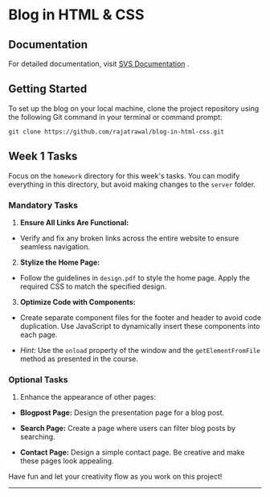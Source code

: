 # Blog in HTML & CSS 

## Documentation 
For detailed documentation, visit [SVS Documentation](https://nextjs.svs.ong/#/introduction/javascript) .

## Getting Started 

To set up the blog on your local machine, clone the project repository using the following Git command in your terminal or command prompt:


```shell
git clone https://github.com/rajatrawal/blog-in-html-css.git
```

## Week 1 Tasks 
Focus on the `homework` directory for this week's tasks. You can modify everything in this directory, but avoid making changes to the `server` folder.
### Mandatory Tasks 
 
1. **Ensure All Links Are Functional:** 
  - Verify and fix any broken links across the entire website to ensure seamless navigation.
 
2. **Stylize the Home Page:**  
  - Follow the guidelines in `design.pdf` to style the home page. Apply the required CSS to match the specified design.
 
3. **Optimize Code with Components:** 
  - Create separate component files for the footer and header to avoid code duplication. Use JavaScript to dynamically insert these components into each page.
 
  - *Hint:* Use the `onload` property of the window and the `getElementFromFile` method as presented in the course.

### Optional Tasks 
 
1. Enhance the appearance of other pages: 
  - **Blogpost Page:**  Design the presentation page for a blog post.
 
  - **Search Page:**  Create a page where users can filter blog posts by searching.
 
  - **Contact Page:**  Design a simple contact page. Be creative and make these pages look appealing.

Have fun and let your creativity flow as you work on this project!

---
